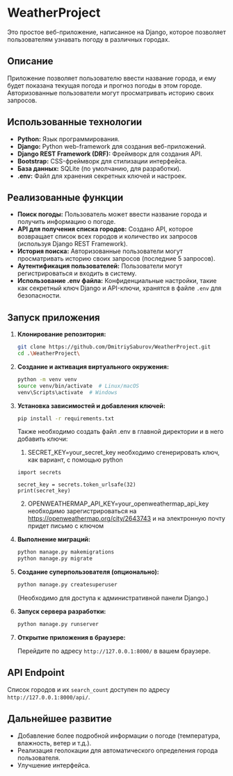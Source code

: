 # WeatherProject

Это простое веб-приложение, написанное на Django, которое позволяет пользователям узнавать погоду в различных городах.

## Описание

Приложение позволяет пользователю ввести название города, и ему будет показана текущая погода и прогноз погоды в этом городе. Авторизованные пользователи могут просматривать историю своих запросов.

## Использованные технологии

*   **Python:** Язык программирования.
*   **Django:** Python web-framework для создания веб-приложений.
*   **Django REST Framework (DRF):**  Фреймворк для создания API.
*   **Bootstrap:** CSS-фреймворк для стилизации интерфейса.
*   **База данных:** SQLite (по умолчанию, для разработки).
*   **.env:** Файл для хранения секретных ключей и настроек.

## Реализованные функции

*   **Поиск погоды:** Пользователь может ввести название города и получить информацию о погоде.
*   **API для получения списка городов:** Создано API, которое возвращает список всех городов и количество их запросов (используя Django REST Framework).
*   **История поиска:** Авторизованные пользователи могут просматривать историю своих запросов (последние 5 запросов).
*   **Аутентификация пользователей:** Пользователи могут регистрироваться и входить в систему.
*   **Использование .env файла:**  Конфиденциальные настройки, такие как секретный ключ Django и API-ключи, хранятся в файле `.env` для безопасности.

## Запуск приложения

1.  **Клонирование репозитория:**

    ```bash
    git clone https://github.com/DmitriySaburov/WeatherProject.git
    cd .\WeatherProject\
    ```

2.  **Создание и активация виртуального окружения:**

    ```bash
    python -m venv venv
    source venv/bin/activate  # Linux/macOS
    venv\Scripts\activate  # Windows
    ```

3.  **Установка зависимостей и добавления ключей:**

    ```bash
    pip install -r requirements.txt
    ```

    Также необходимо создать файл .env в главной директории и в него добавить ключи:
    1. SECRET_KEY=your_secret_key
    необходимо сгенерировать ключ, как вариант, с помощью python
    ```
    import secrets

    secret_key = secrets.token_urlsafe(32)
    print(secret_key)
    ```
    
    2. OPENWEATHERMAP_API_KEY=your_openweathermap_api_key
    необходимо зарегистрироваться на https://openweathermap.org/city/2643743 и на электронную почту придет письмо с ключом



4.  **Выполнение миграций:**

    ```bash
    python manage.py makemigrations
    python manage.py migrate
    ```

5.  **Создание суперпользователя (опционально):**

    ```bash
    python manage.py createsuperuser
    ```

    (Необходимо для доступа к административной панели Django.)

6.  **Запуск сервера разработки:**

    ```bash
    python manage.py runserver
    ```

7.  **Открытие приложения в браузере:**

    Перейдите по адресу `http://127.0.0.1:8000/` в вашем браузере.

## API Endpoint

Список городов и их `search_count` доступен по адресу `http://127.0.0.1:8000/api/`.

## Дальнейшее развитие

*   Добавление более подробной информации о погоде (температура, влажность, ветер и т.д.).
*   Реализация геолокации для автоматического определения города пользователя.
*   Улучшение интерфейса.